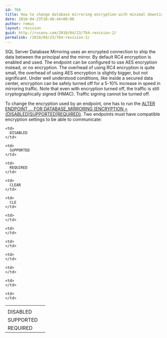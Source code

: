 ```yaml
---
id: 766
title: How to change database mirroring encryption with minimal downtime
date: 2010-04-23T10:40:44+00:00
author: remus
layout: revision
guid: http://rusanu.com/2010/04/23/764-revision-2/
permalink: /2010/04/23/764-revision-2/
---
```

SQL Server Database Mirroring uses an encrypted connection to ship the data between the principal and the mirror. By default RC4 encryption is enabled and used. The endpoint can be configured to use AES encryption instead, or no encryption. The overhead of using RC4 encryption is quite small, the overhead of using AES encryption is slightly bigger, but not significant. Under well understood conditions, like inside a secured data center, encryption can be safely turned off for a 5-10% increase in speed in mirroring traffic. Note that even with encryption turned off, the traffic is still cryptographically signed (HMAC). Traffic signing cannot be turned off.

To change the encryption used by an endpoint, one has to run the <a href="http://technet.microsoft.com/en-us/library/ms186332.aspx" target="_blank">ALTER ENDPOINT &#8230; FOR DATABASE_MIRRORING (ENCRYPTION = {DISABLED|SUPPORTED|REQUIRED}</a>. Two endpoints must have compatible encryption settings to be able to communicate:

<table>
  <th>
    <td>
    </td>
    
    <td>
      DISABLED
    </td>
    
    <td>
      SUPPORTED
    </td>
    
    <td>
      REQUIRED
    </td>
  </th>
  
  <tr>
    <td>
      DISABLED
    </td>
    
    <td>
      CLEAR
    </td>
    
    <td>
      CLE
    </td>
    
    <td>
    </td>
  </tr>
  
  <tr>
    <td>
      SUPPORTED
    </td>
    
    <td>
    </td>
    
    <td>
    </td>
    
    <td>
    </td>
  </tr>
  
  <tr>
    <td>
      REQUIRED
    </td>
    
    <td>
    </td>
    
    <td>
    </td>
    
    <td>
    </td>
  </tr>
</table>